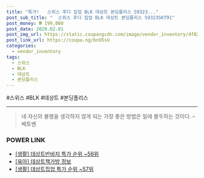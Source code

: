 ```yaml
--- 
title: "특가!   스위스 후디 집업 BLK 데상트 본딩플리스 S9323..." 
post_sub_title: "  스위스 후디 집업 BLK 데상트 본딩플리스 S9323SKT91" 
post_money: ₩ 199,000 
post_date: 2020.02.01 
post_img_url: https://static.coupangcdn.com/image/vendor_inventory/4f82/32eb347b912279e22417ddab77f6a22a46e88caa0f48f9bb7fefbeac4811.jpg 
post_link_url: https://coupa.ng/bnO5sU 
categories: 
  - vendor_inventory 
tags: 
  - 스위스 
  - BLK 
  - 데상트 
  - 본딩플리스 
--- 
```

  #스위스 #BLK #데상트 #본딩플리스 
<hr> 

> 네 자신의 불행을 생각하지 않게 되는 가장 좋은 방법은 일에 몰두하는 것이다. – 베토벤 


### POWER LINK

* <a href="https://blog.naver.com/sakai111/221783721365" target="_blank"> [생활] 데상트반바지 특가 순위 ~56위</a>
* <a href="https://blog.naver.com/fasyy4321/221762933447" target="_blank"> [육아] 데상트책가방 정보 </a>
* <a href="https://blog.naver.com/sakai111/221792137419" target="_blank"> [생활] 데상트집업 특가 순위 ~57위</a>
